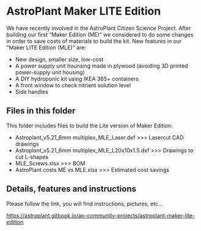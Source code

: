 # AstroPlant Maker LITE Edition

We have recently involved in the AstroPlant Citizen Science Project. After building our first “Maker Edition (ME)“ we considered to do some changes in order to save costs of materials to build the kit. New features in our "Maker LITE Edition (MLE)" are:

- New design, smaller size, low-cost
- A power supply unit hounsing made in plywood (avoiding 3D printed power-supply unit housing)
- A DIY hydroponic kit using IKEA 365+ containers
- A front window to check nitrient solution level
- Side handles

## Files in this folder

This folder includes files to build the Lite version of Maker Edition:

- Astroplant_v5.21_6mm multiplex_MLE_Laser.dxf >>> Lasercut CAD drawings
- Astroplant_v5.21_6mm multiplex_MLE_L20x10x1.5.dxf >>> Drawings to cut L-shapes
- MLE_Screws.xlsx >>> BOM
- AstroPlant costs ME vs MLE.xlsx >>> Estimated cost savings

## Details, features and instructions

Please follow the link, you will find instructions, pictures, etc...

https://astroplant.gitbook.io/ap-community-projects/astroplant-maker-lite-edition
